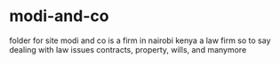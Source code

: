 # modi-and-co
folder for site
modi and co is a firm in nairobi kenya 
a law firm so to say 
dealing with law issues contracts, property, wills, and manymore
